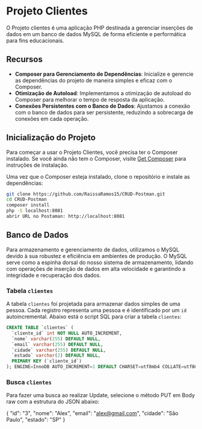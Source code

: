 # Projeto Clientes

O Projeto clientes é uma aplicação PHP destinada a gerenciar inserções de dados em um banco de dados MySQL de forma eficiente e performática para fins educacionais.

## Recursos


- **Composer para Gerenciamento de Dependências**: Inicialize e gerencie as dependências do projeto de maneira simples e eficaz com o Composer.
- **Otimização de Autoload**: Implementamos a otimização de autoload do Composer para melhorar o tempo de resposta da aplicação.
- **Conexões Persistentes com o Banco de Dados**: Ajustamos a conexão com o banco de dados para ser persistente, reduzindo a sobrecarga de conexões em cada operação.


## Inicialização do Projeto

Para começar a usar o Projeto Clientes, você precisa ter o Composer instalado. Se você ainda não tem o Composer, visite [Get Composer](https://getcomposer.org/) para instruções de instalação.

Uma vez que o Composer esteja instalado, clone o repositório e instale as dependências:

```bash
git clone https://github.com/RaissaRamos15/CRUD-Postman.git
cd CRUD-Postman
composer install
php -S localhost:8081
abrir URL no Postaman: http://localhost:8081
```


## Banco de Dados

Para armazenamento e gerenciamento de dados, utilizamos o MySQL devido à sua robustez e eficiência em ambientes de produção. O MySQL serve como a espinha dorsal do nosso sistema de armazenamento, lidando com operações de inserção de dados em alta velocidade e garantindo a integridade e recuperação dos dados.

### Tabela `clientes`

A tabela `clientes` foi projetada para armazenar dados simples de uma pessoa. Cada registro representa uma pessoa e é identificado por um `id` autoincremental. Abaixo está o script SQL para criar a tabela `clientes`:

```sql
CREATE TABLE `clientes` (
  `cliente_id` int NOT NULL AUTO_INCREMENT,
  `nome` varchar(255) DEFAULT NULL,
  `email` varchar(255) DEFAULT NULL,
  `cidade` varchar(255) DEFAULT NULL,
  `estado` varchar(2) DEFAULT NULL,
  PRIMARY KEY (`cliente_id`)
); ENGINE=InnoDB AUTO_INCREMENT=1 DEFAULT CHARSET=utf8mb4 COLLATE=utf8mb4_0900_ai_ci;
```

### Busca `clientes`

Para fazer uma busca ao realizar Update, selecione o método PUT em Body raw com a estrutura do JSON abaixo:

{
    "id": "3",
    "nome": "Alex",
    "email": "alex@gmail.com",
    "cidade": "São Paulo",
    "estado": "SP"
}